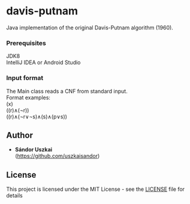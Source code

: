 # davis-putnam  

Java implementation of the original Davis-Putnam algorithm (1960).  

### Prerequisites

JDK8  
IntelliJ IDEA or Android Studio

### Input format

The Main class reads a CNF from standard input.  
Format examples:  
(x)  
((r)∧(¬r))  
((r)∧(¬r∨¬s)∧(s)∧(p∨s))  

## Author

* **Sándor Uszkai**  
(https://github.com/uszkaisandor)

## License

This project is licensed under the MIT License - see the [LICENSE](LICENSE) file for details
